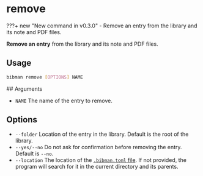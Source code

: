 # remove

???+ new "New command in v0.3.0"
    - Remove an entry from the library and its note and PDF files.

**Remove an entry** from the library and its note and PDF files.

## Usage

```bash
bibman remove [OPTIONS] NAME
```

## Arguments

- `NAME` The name of the entry to remove.

## Options

- `--folder` Location of the entry in the library. Default is the root of the library.
- `--yes/--no` Do not ask for confirmation before removing the entry. Default is `--no`.
- `--location` The location of the [`.bibman.toml` file](../config-format/index.md). If not provided, the program will search for it in the current directory and its parents.